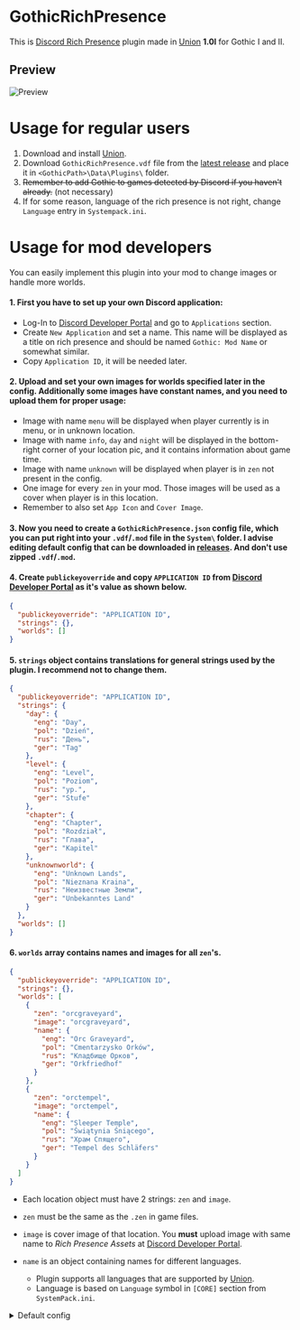 # GothicRichPresence

This is [Discord Rich Presence](https://discord.com/rich-presence) plugin made in [Union](https://worldofplayers.ru/threads/40376/) **1.0l** for Gothic I and II.

## Preview

![Preview](https://i.imgur.com/1fBTsKt.gif)

# Usage for regular users

1. Download and install [Union](https://worldofplayers.ru/threads/40376/).
2. Download `GothicRichPresence.vdf` file from the [latest release](../../releases) and place it in `<GothicPath>\Data\Plugins\` folder.
3. ~~Remember to add Gothic to games detected by Discord if you haven't already.~~ (not necessary)
4. If for some reason, language of the rich presence is not right, change `Language` entry in `Systempack.ini`.

# Usage for mod developers

You can easily implement this plugin into your mod to change images or handle more worlds.

#### 1. First you have to set up your own Discord application:

- Log-In to [Discord Developer Portal](https://discord.com/developers/applications) and go to `Applications` section.
- Create `New Application` and set a name. This name will be displayed as a title on rich presence and should be named `Gothic: Mod Name` or somewhat similar.
- Copy `Application ID`, it will be needed later.

#### 2. Upload and set your own images for worlds specified later in the config. Additionally some images have constant names, and you need to upload them for proper usage:

- Image with name `menu` will be displayed when player currently is in menu, or in unknown location.
- Image with name `info`, `day` and `night` will be displayed in the bottom-right corner of your location pic, and it contains information about game time.
- Image with name `unknown` will be displayed when player is in `zen` not present in the config.
- One image for every `zen` in your mod. Those images will be used as a cover when player is in this location.
- Remember to also set `App Icon` and `Cover Image`.

#### 3. Now you need to create a `GothicRichPresence.json` config file, which you can put right into your `.vdf`/`.mod` file in the `System\` folder. I advise editing default config that can be downloaded in [releases](../../releases). And don't use zipped `.vdf`/`.mod`.

#### 4. Create `publickeyoverride` and copy `APPLICATION ID` from [Discord Developer Portal](https://discord.com/developers/applications) as it's value as shown below.

```json
{
  "publickeyoverride": "APPLICATION ID",
  "strings": {},
  "worlds": []
}
```

#### 5. `strings` object contains translations for general strings used by the plugin. I recommend not to change them.

```json
{
  "publickeyoverride": "APPLICATION ID",
  "strings": {
    "day": {
      "eng": "Day",
      "pol": "Dzień",
      "rus": "День",
      "ger": "Tag"
    },
    "level": {
      "eng": "Level",
      "pol": "Poziom",
      "rus": "ур.",
      "ger": "Stufe"
    },
    "chapter": {
      "eng": "Chapter",
      "pol": "Rozdział",
      "rus": "Глава",
      "ger": "Kapitel"
    },
    "unknownworld": {
      "eng": "Unknown Lands",
      "pol": "Nieznana Kraina",
      "rus": "Неизвестные Земли",
      "ger": "Unbekanntes Land"
    }
  },
  "worlds": []
}
```

#### 6. `worlds` array contains names and images for all `zen`'s.

```json
{
  "publickeyoverride": "APPLICATION ID",
  "strings": {},
  "worlds": [
    {
      "zen": "orcgraveyard",
      "image": "orcgraveyard",
      "name": {
        "eng": "Orc Graveyard",
        "pol": "Cmentarzysko Orków",
        "rus": "Кладбище Орков",
        "ger": "Orkfriedhof"
      }
    },
    {
      "zen": "orctempel",
      "image": "orctempel",
      "name": {
        "eng": "Sleeper Temple",
        "pol": "Świątynia Śniącego",
        "rus": "Храм Спящего",
        "ger": "Tempel des Schläfers"
      }
    }
  ]
}
```

- Each location object must have 2 strings: `zen` and `image`.
- `zen` must be the same as the `.zen` in game files.
- `image` is cover image of that location. You **must** upload image with same name to _Rich Presence Assets_ at [Discord Developer Portal](https://discord.com/developers/applications).
- `name` is an object containing names for different languages.

  - Plugin supports all languages that are supported by [Union](https://worldofplayers.ru/threads/40376/).
  - Language is based on `Language` symbol in `[CORE]` section from `SystemPack.ini`.

<details>
  <summary>Default config</summary>

```json
{
  "publickeyoverride": "",
  "strings": {
    "day": {
      "eng": "Day",
      "pol": "Dzień",
      "rus": "День",
      "ger": "Tag"
    },
    "level": {
      "eng": "Level",
      "pol": "Poziom",
      "rus": "ур.",
      "ger": "Stufe"
    },
    "chapter": {
      "eng": "Chapter",
      "pol": "Rozdział",
      "rus": "Глава",
      "ger": "Kapitel"
    },
    "unknownworld": {
      "eng": "Unknown Lands",
      "pol": "Nieznana Kraina",
      "rus": "Неизвестные Земли",
      "ger": "Unbekanntes Land"
    }
  },
  "worlds": [
    {
      "zen": "newworld",
      "image": "newworld",
      "name": {
        "eng": "Khorinis",
        "pol": "Khorinis",
        "rus": "Хоринис",
        "ger": "Neue Welt"
      }
    },
    {
      "zen": "oldworld",
      "image": "oldworld",
      "name": {
        "eng": "Valley of Mines",
        "pol": "Górnicza Dolina",
        "rus": "Долина Рудников",
        "ger": "Alte Welt"
      }
    },
    {
      "zen": "addonworld",
      "image": "addonworld",
      "name": {
        "eng": "Jharkendar",
        "pol": "Jarkendar",
        "rus": "Яркендар",
        "ger": "Jharkendar"
      }
    },
    {
      "zen": "dragonisland",
      "image": "dragonisland",
      "name": {
        "eng": "Irdorath",
        "pol": "Irdorath",
        "rus": "Ирдорат",
        "ger": "Irdorath"
      }
    },
    {
      "zen": "world",
      "image": "world",
      "name": {
        "eng": "Penal Colony",
        "pol": "Kolonia Karna",
        "rus": "Колония",
        "ger": "Strafkolonie"
      }
    },
    {
      "zen": "oldmine",
      "image": "oldmine",
      "name": {
        "eng": "Old Mine",
        "pol": "Stara Kopalnia",
        "rus": "Старая Шахта",
        "ger": "Alte Mine"
      }
    },
    {
      "zen": "freemine",
      "image": "freemine",
      "name": {
        "eng": "Free Mine",
        "pol": "Wolna Kopalnia",
        "rus": "Свободная Шахта",
        "ger": "Freie Mine"
      }
    },
    {
      "zen": "orcgraveyard",
      "image": "orcgraveyard",
      "name": {
        "eng": "Orc Graveyard",
        "pol": "Cmentarzysko Orków",
        "rus": "Кладбище Орков",
        "ger": "Orkfriedhof"
      }
    },
    {
      "zen": "orctempel",
      "image": "orctempel",
      "name": {
        "eng": "Sleeper Temple",
        "pol": "Świątynia Śniącego",
        "rus": "Храм Спящего",
        "ger": "Tempel des Schläfers"
      }
    }
  ]
}
```

</details>
